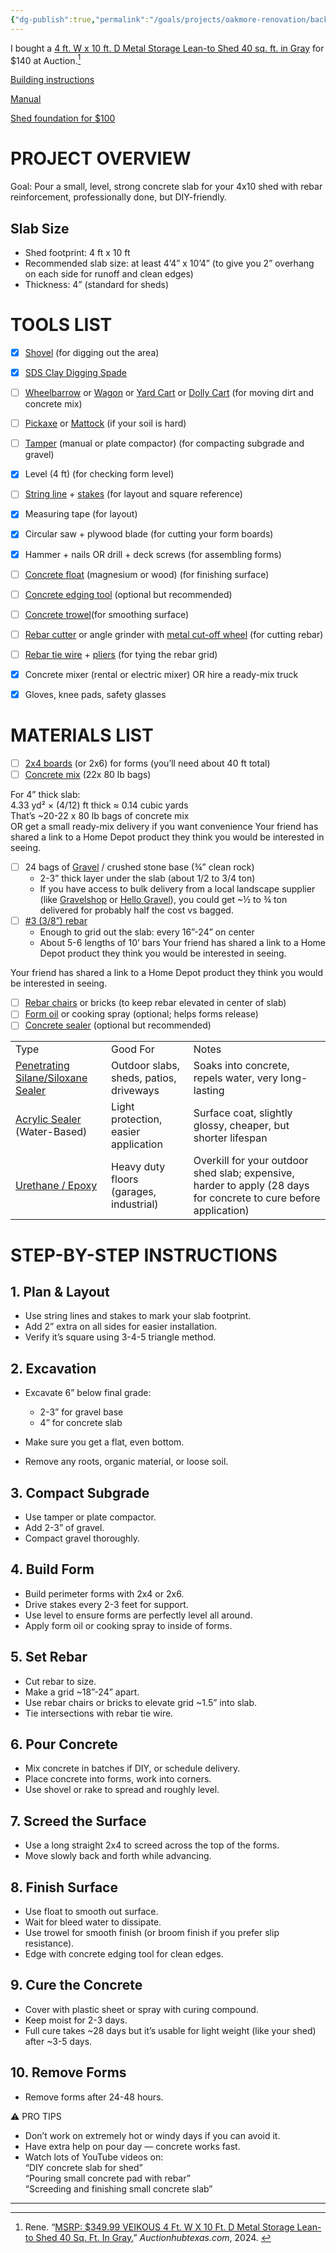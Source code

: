 ```yaml
---
{"dg-publish":true,"permalink":"/goals/projects/oakmore-renovation/backyard/install-shed/"}
---
```



I bought a [4 ft. W x 10 ft. D Metal Storage Lean-to Shed 40 sq. ft. in Gray](https://www.homedepot.com/p/VEIKOUS-4-ft-W-x-10-ft-D-Metal-Storage-Lean-to-Shed-40-sq-ft-in-Gray-PG0301-32-1/332901525) for $140 at Auction.[^1]

[Building instructions](https://youtu.be/EQ9mg4GHD5k?si=TPjLDPEX9HbeXByR)

[Manual](https://images.thdstatic.com/catalog/pdfImages/72/724ac7eb-0141-4c7a-a8de-683240d82caf.pdf)

[Shed foundation for $100](https://youtu.be/uLF9n_7jt6w?si=JBHFUslObb1JWCmy)
# PROJECT OVERVIEW
Goal: Pour a small, level, strong concrete slab for your 4x10 shed with rebar reinforcement, professionally done, but DIY-friendly.

## Slab Size
- Shed footprint: 4 ft x 10 ft
- Recommended slab size: at least 4’4” x 10’4” (to give you 2” overhang on each side for runoff and clean edges)
- Thickness: 4” (standard for sheds)

# TOOLS LIST

- [x] [Shovel](https://a.co/d/4AgE8r6) (for digging out the area)
- [x] [SDS Clay Digging Spade](https://a.co/d/3EGWwDG)
- [ ] [Wheelbarrow](https://a.co/d/37bY69N) or [Wagon](https://a.co/d/hzastKb) or [Yard Cart](https://a.co/d/6BZruBs) or [Dolly Cart](https://a.co/d/4tTgEoM) (for moving dirt and concrete mix)
- [ ] [Pickaxe](https://a.co/d/bkLJLPu) or [Mattock](https://a.co/d/9SZpUwG) (if your soil is hard)
- [ ] [Tamper](https://a.co/d/bZtoiea) (manual or plate compactor) (for compacting subgrade and gravel)
- [x] Level (4 ft) (for checking form level)
- [ ] [String line](https://a.co/d/cQarn3P) + [stakes](https://a.co/d/0w3WOfW) (for layout and square reference)
- [x] Measuring tape (for layout)
- [x] Circular saw + plywood blade (for cutting your form boards)
- [x] Hammer + nails OR drill + deck screws (for assembling forms)
- [ ] [Concrete float](https://a.co/d/ey8yQpL) (magnesium or wood) (for finishing surface)
- [ ] [Concrete edging tool](https://a.co/d/9nTkDqo) (optional but recommended)
- [ ] [Concrete trowel](https://a.co/d/iXHjQFn)(for smoothing surface)
- [ ] [Rebar cutter](https://a.co/d/d5WxGUq) or angle grinder with [metal cut-off wheel](https://a.co/d/gEkXaVd) (for cutting rebar)
- [ ] [Rebar tie wire](https://a.co/d/e0RGQxW) + [pliers](https://a.co/d/9RfQIVB) (for tying the rebar grid)
- [x] Concrete mixer (rental or electric mixer) OR hire a ready-mix truck
- [x] Gloves, knee pads, safety glasses

  
# MATERIALS LIST
- [ ] [2x4 boards](https://www.homedepot.com/p/2-in-x-4-in-x-96-in-2-Premium-Grade-KD-HT-Stud-058449/312528776) (or 2x6) for forms (you’ll need about 40 ft total)
- [ ] [Concrete mix](https://www.homedepot.com/p/Quikrete-80-lb-Concrete-Mix-110180/100318511)  (22x 80 lb bags)

For 4” thick slab:  
    4.33 yd² × (4/12) ft thick ≈ 0.14 cubic yards  
    That’s ~20-22 x 80 lb bags of concrete mix  
OR get a small ready-mix delivery if you want convenience
Your friend has shared a link to a Home Depot product they think you would be interested in seeing.

- [ ] 24 bags of [Gravel](https://www.homedepot.com/p/Quikrete-50-lb-All-Purpose-Gravel-115150/100318444) / crushed stone base (¾” clean rock)  
  - 2-3” thick layer under the slab (about 1/2 to 3/4 ton)
  - If you have access to bulk delivery from a local landscape supplier (like [Gravelshop](https://www.gravelshop.com) or [Hello Gravel](https://hellogravel.com/)), you could get ~½ to ¾ ton delivered for probably half the cost vs bagged.
- [ ] [#3 (3/8”) rebar](https://www.homedepot.com/p/3-8-in-x-10-ft-3-Rebar-5914395/302112733) 
  - Enough to grid out the slab: every 16”-24” on center
  - About 5-6 lengths of 10’ bars
    Your friend has shared a link to a Home Depot product they think you would be interested in seeing.



Your friend has shared a link to a Home Depot product they think you would be interested in seeing.

- [ ] [Rebar chairs](https://www.homedepot.com/p/Grip-Rite-2-1-4-in-Rebar-High-Chair-20-Piece-IHCP21420R/202090708) or bricks (to keep rebar elevated in center of slab)
- [ ] [Form oil](https://www.homedepot.com/p/Kleen-Kote-32-oz-Water-Based-Industrial-Concrete-Release-and-Anti-Corrosion-Coating-Spray-Bottle-30820/206965027) or cooking spray (optional; helps forms release)
- [ ] [Concrete sealer](https://www.homedepot.com/p/BEHR-PREMIUM-1-gal-White-Self-Priming-1-Part-Epoxy-Satin-Interior-Exterior-Concrete-and-Garage-Floor-Paint-90001/308800270) (optional but recommended)

|                                                                                                                                                                            |                                         |                                                                                                                   |
| -------------------------------------------------------------------------------------------------------------------------------------------------------------------------- | --------------------------------------- | ----------------------------------------------------------------------------------------------------------------- |
| Type                                                                                                                                                                       | Good For                                | Notes                                                                                                             |
| [Penetrating Silane/Siloxane Sealer](https://www.homedepot.com/p/BEHR-PREMIUM-1-gal-Low-Lustre-Sealer-98601/202263929)                                                     | Outdoor slabs, sheds, patios, driveways | Soaks into concrete, repels water, very long-lasting                                                              |
| [Acrylic Sealer](https://www.homedepot.com/p/BEHR-PREMIUM-1-gal-Wet-Look-Sealer-98501/202263927) (Water-Based)                                                             | Light protection, easier application    | Surface coat, slightly glossy, cheaper, but shorter lifespan                                                      |
| [Urethane / Epoxy](https://www.homedepot.com/p/BEHR-PREMIUM-1-gal-White-Self-Priming-1-Part-Epoxy-Satin-Interior-Exterior-Concrete-and-Garage-Floor-Paint-90001/308800270) | Heavy duty floors (garages, industrial) | Overkill for your outdoor shed slab; expensive, harder to apply (28 days for concrete to cure before application) |

  
# STEP-BY-STEP INSTRUCTIONS

## 1. Plan & Layout
- Use string lines and stakes to mark your slab footprint.
- Add 2” extra on all sides for easier installation.
- Verify it’s square using 3-4-5 triangle method.

## 2. Excavation
- Excavate 6” below final grade: 
  - 2-3” for gravel base
  - 4” for concrete slab
    
- Make sure you get a flat, even bottom.
- Remove any roots, organic material, or loose soil.

## 3. Compact Subgrade
- Use tamper or plate compactor.
- Add 2-3” of gravel.
- Compact gravel thoroughly.

## 4. Build Form
- Build perimeter forms with 2x4 or 2x6.
- Drive stakes every 2-3 feet for support.
- Use level to ensure forms are perfectly level all around.
- Apply form oil or cooking spray to inside of forms.

## 5. Set Rebar
- Cut rebar to size.
- Make a grid ~18”-24” apart.
- Use rebar chairs or bricks to elevate grid ~1.5” into slab.
- Tie intersections with rebar tie wire.

## 6. Pour Concrete
- Mix concrete in batches if DIY, or schedule delivery.
- Place concrete into forms, work into corners.
- Use shovel or rake to spread and roughly level.

## 7. Screed the Surface
- Use a long straight 2x4 to screed across the top of the forms.
- Move slowly back and forth while advancing.

## 8. Finish Surface
- Use float to smooth out surface.
- Wait for bleed water to dissipate.
- Use trowel for smooth finish (or broom finish if you prefer slip resistance).
- Edge with concrete edging tool for clean edges.

## 9. Cure the Concrete
- Cover with plastic sheet or spray with curing compound.
- Keep moist for 2-3 days.
- Full cure takes ~28 days but it’s usable for light weight (like your shed) after ~3-5 days.

## 10. Remove Forms
- Remove forms after 24-48 hours.

⚠️ PRO TIPS
- Don’t work on extremely hot or windy days if you can avoid it.
- Have extra help on pour day — concrete works fast.
- Watch lots of YouTube videos on:  
    “DIY concrete slab for shed”  
    “Pouring small concrete pad with rebar”  
    “Screeding and finishing small concrete slab”



---
[^1]: Rene. “[MSRP: $349.99 VEIKOUS 4 Ft. W X 10 Ft. D Metal Storage Lean-to Shed 40 Sq. Ft. In Gray.](https://www.auctionhubtexas.com/auctions/524/lot/244841-msrp-34999-veikous-4-ft-w-x-10-ft-d-metal-storage-lean-to-shed-40-sq-ft-in-gray)” _Auctionhubtexas.com_, 2024.
‌